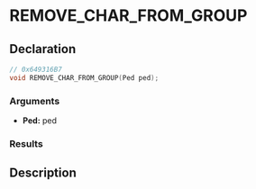 # REMOVE_CHAR_FROM_GROUP

## Declaration
```cpp
// 0x649316B7
void REMOVE_CHAR_FROM_GROUP(Ped ped);
```

### Arguments
- **Ped:** ped

### Results

## Description
